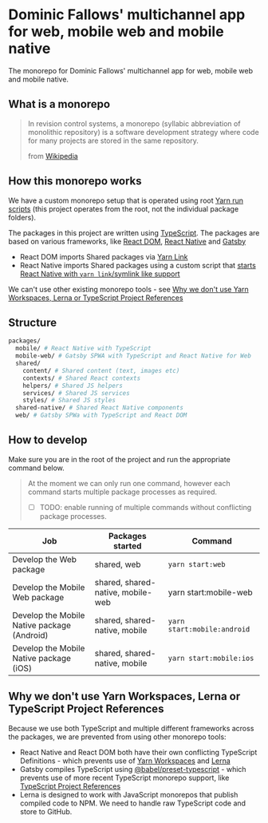 # Dominic Fallows' multichannel app for web, mobile web and mobile native

The monorepo for Dominic Fallows' multichannel app for web, mobile web and mobile native.

## What is a monorepo

> In revision control systems, a monorepo (syllabic abbreviation of monolithic repository) is a software development strategy where code for many projects are stored in the same repository.
>
> from [Wikipedia](https://en.wikipedia.org/wiki/Monorepo)

## How this monorepo works

We have a custom monorepo setup that is operated using root [Yarn run scripts](https://yarnpkg.com/lang/en/docs/cli/run) (this project operates from the root, not the individual package folders).

The packages in this project are written using [TypeScript](https://www.typescriptlang.org). The packages are based on various frameworks, like [React DOM](https://reactjs.org), [React Native](https://facebook.github.io/react-native/) and [Gatsby](https://www.gatsbyjs.org/)

- React DOM imports Shared packages via [Yarn Link](https://yarnpkg.com/lang/en/docs/cli/link)
- React Native imports Shared packages using a custom script that [starts React Native with `yarn link`/symlink like support](https://gist.github.com/GingerBear/485f922a1e403739dc56d279925b216d)

We can't use other existing monorepo tools - see [Why we don't use Yarn Workspaces, Lerna or TypeScript Project References](#why-we-dont-use-yarn-workspaces-lerna-or-typescript-project-references)

## Structure

```bash
packages/
  mobile/ # React Native with TypeScript
  mobile-web/ # Gatsby SPWA with TypeScript and React Native for Web
  shared/
    content/ # Shared content (text, images etc)
    contexts/ # Shared React contexts
    helpers/ # Shared JS helpers
    services/ # Shared JS services
    styles/ # Shared JS styles
  shared-native/ # Shared React Native components
  web/ # Gatsby SPWa with TypeScript and React DOM
```

## How to develop

Make sure you are in the root of the project and run the appropriate command below. 

> At the moment we can only run one command, however each command starts multiple package processes as required.
> - [ ] TODO: enable running of multiple commands without conflicting package processes.

| Job | Packages started | Command |
|---|---|---|
| Develop the Web package | shared, web | `yarn start:web` |
| Develop the Mobile Web package | shared, shared-native, mobile-web | yarn start:mobile-web |
| Develop the Mobile Native package (Android) | shared, shared-native, mobile | `yarn start:mobile:android` |
| Develop the Mobile Native package (iOS) | shared, shared-native, mobile | `yarn start:mobile:ios` |

<!---
### To run your app on iOS

`cd packages/mobile` then `react-native run-ios`

or open `ios/mobile.xcodeproj` in Xcode and hit the Run button

### To run your app on Android

`cd packages/mobile`, have an Android emulator running (quickest way to get started), or a device connected, then `react-native run-android`
-->

## Why we don't use Yarn Workspaces, Lerna or TypeScript Project References

Because we use both TypeScript and multiple different frameworks across the packages, we are prevented from using other monorepo tools:

- React Native and React DOM both have their own conflicting TypeScript Definitions - which prevents use of [Yarn Workspaces](https://yarnpkg.com/lang/en/docs/workspaces) and [Lerna](https://github.com/lerna/lerna)
- Gatsby compiles TypeScript using [@babel/preset-typescript](@babel/preset-typescript) - which prevents use of more recent TypeScript monorepo support, like [TypeScript Project References](https://www.typescriptlang.org/docs/handbook/project-references.html)
- Lerna is designed to work with JavaScript monorepos that publish compiled code to NPM. We need to handle raw TypeScript code and store to GitHub.